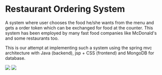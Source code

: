 # Restaurant Ordering System
A system where user chooses the food he/she wants from the menu and gets a order token which can be exchanged for food 
at the counter. This system has been employed by many fast food companies like McDonald's and some restaurants too.

This is our attempt at implementing such a system using the spring mvc architecture with Java (backend), jsp + CSS (frontend)
and MongoDB for database.

<img src="/home/nihaltm/Pictures/Screenshots/Screenshot from 2024-01-30 10-29-09.png"/>
<img src="/home/nihaltm/Pictures/Screenshots/Screenshot from 2024-01-30 10-30-24.png"/>